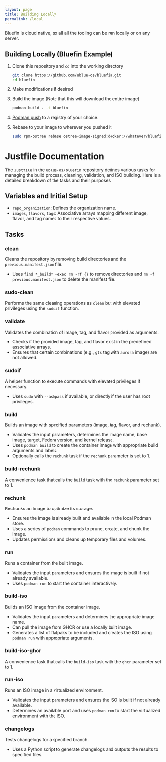 ```yaml
---
layout: page
title: Building Locally
permalink: /local
---
```


Bluefin is cloud native, so all all the tooling can be run locally or on any server. 

## Building Locally (Bluefin Example)

1. Clone this repository and `cd` into the working directory

    ```bash
    git clone https://github.com/ublue-os/bluefin.git
    cd bluefin
    ```

2. Make modifications if desired

3. Build the image (Note that this will download the entire image)

    ```bash
    podman build . -t bluefin
    ```

4. [Podman push](https://docs.podman.io/en/latest/markdown/podman-push.1.html) to a registry of your choice.

5. Rebase to your image to wherever you pushed it:

    ```bash
    sudo rpm-ostree rebase ostree-image-signed:docker://whatever/bluefin:latest
    ```
# Justfile Documentation

The `Justfile` in the `ublue-os/bluefin` repository defines various tasks for managing the build process, cleaning, validation, and ISO building. Here is a detailed breakdown of the tasks and their purposes:

## Variables and Initial Setup
- `repo_organization`: Defines the organization name.
- `images`, `flavors`, `tags`: Associative arrays mapping different image, flavor, and tag names to their respective values.

## Tasks

### clean
Cleans the repository by removing build directories and the `previous.manifest.json` file.
- Uses `find *_build* -exec rm -rf {}` to remove directories and `rm -f previous.manifest.json` to delete the manifest file.

### sudo-clean
Performs the same cleaning operations as `clean` but with elevated privileges using the `sudoif` function.

### validate
Validates the combination of image, tag, and flavor provided as arguments.
- Checks if the provided image, tag, and flavor exist in the predefined associative arrays.
- Ensures that certain combinations (e.g., `gts` tag with `aurora` image) are not allowed.

### sudoif
A helper function to execute commands with elevated privileges if necessary.
- Uses `sudo` with `--askpass` if available, or directly if the user has root privileges.

### build
Builds an image with specified parameters (image, tag, flavor, and rechunk).
- Validates the input parameters, determines the image name, base image, target, Fedora version, and kernel release.
- Uses `podman build` to create the container image with appropriate build arguments and labels.
- Optionally calls the `rechunk` task if the `rechunk` parameter is set to 1.

### build-rechunk
A convenience task that calls the `build` task with the `rechunk` parameter set to 1.

### rechunk
Rechunks an image to optimize its storage.
- Ensures the image is already built and available in the local Podman store.
- Uses a series of `podman` commands to prune, create, and chunk the image.
- Updates permissions and cleans up temporary files and volumes.

### run
Runs a container from the built image.
- Validates the input parameters and ensures the image is built if not already available.
- Uses `podman run` to start the container interactively.

### build-iso
Builds an ISO image from the container image.
- Validates the input parameters and determines the appropriate image name.
- Can pull the image from GHCR or use a locally built image.
- Generates a list of flatpaks to be included and creates the ISO using `podman run` with appropriate arguments.

### build-iso-ghcr
A convenience task that calls the `build-iso` task with the `ghcr` parameter set to 1.

### run-iso
Runs an ISO image in a virtualized environment.
- Validates the input parameters and ensures the ISO is built if not already available.
- Determines an available port and uses `podman run` to start the virtualized environment with the ISO.

### changelogs
Tests changelogs for a specified branch.
- Uses a Python script to generate changelogs and outputs the results to specified files.
